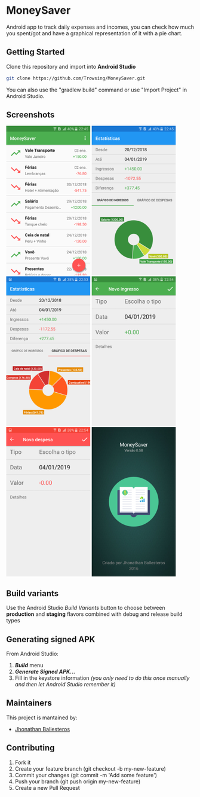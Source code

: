 # MoneySaver

Android app to track daily expenses and incomes, you can check how much you spent/got and have a graphical representation of it with a pie chart.


## Getting Started
Clone this repository and import into **Android Studio**
```bash
git clone https://github.com/Trowsing/MoneySaver.git
```
You can also use the "gradlew build" command or use "Import Project" in Android Studio.

Screenshots
-------------

<img src="screenshots/1.png" height="400" alt="Screenshot"/> <img src="screenshots/2.png" height="400" alt="Screenshot"/> <img src="screenshots/3.png" height="400" alt="Screenshot"/> <img src="screenshots/4.png" height="400" alt="Screenshot"/> <img src="screenshots/5.png" height="400" alt="Screenshot"/> <img src="screenshots/6.png" height="400" alt="Screenshot"/>


## Build variants
Use the Android Studio *Build Variants* button to choose between **production** and **staging** flavors combined with debug and release build types


## Generating signed APK
From Android Studio:
1. ***Build*** menu
2. ***Generate Signed APK...***
3. Fill in the keystore information *(you only need to do this once manually and then let Android Studio remember it)*

## Maintainers
This project is mantained by:
* [Jhonathan Ballesteros](http://github.com/Trowsing)


## Contributing

1. Fork it
2. Create your feature branch (git checkout -b my-new-feature)
3. Commit your changes (git commit -m 'Add some feature')
4. Push your branch (git push origin my-new-feature)
5. Create a new Pull Request
